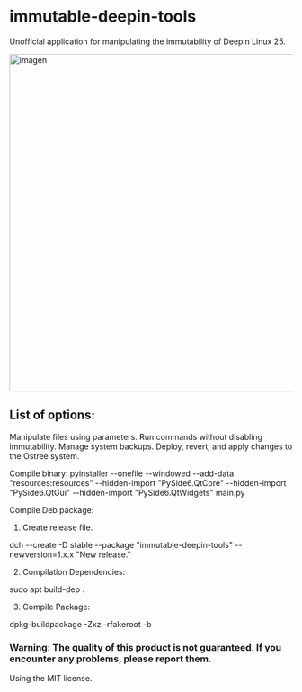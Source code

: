# immutable-deepin-tools
Unofficial application for manipulating the immutability of Deepin Linux 25.

<img width="1053" height="600" alt="imagen" src="https://github.com/user-attachments/assets/9cb90a0e-1cc3-474a-a6b5-1a16702ac6e9" />

## List of options:
Manipulate files using parameters.
Run commands without disabling immutability.
Manage system backups.
Deploy, revert, and apply changes to the Ostree system.

Compile binary:
pyinstaller --onefile --windowed --add-data "resources:resources" --hidden-import "PySide6.QtCore" --hidden-import "PySide6.QtGui" --hidden-import "PySide6.QtWidgets" main.py

Compile Deb package:
1. Create release file.

dch --create -D stable --package "immutable-deepin-tools" --newversion=1.x.x "New release."

2. Compilation Dependencies:

sudo apt build-dep .

3. Compile Package:

dpkg-buildpackage -Zxz -rfakeroot -b


### Warning: The quality of this product is not guaranteed. If you encounter any problems, please report them.

Using the MIT license.
